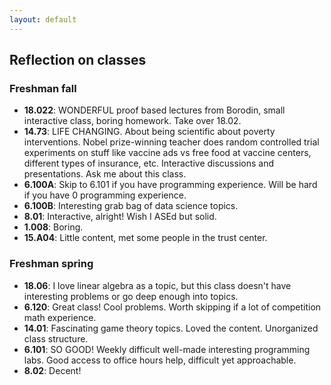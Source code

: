 ```yaml
---
layout: default
---
```


## Reflection on classes

### Freshman fall

- **18.022**: WONDERFUL proof based lectures from Borodin, small interactive class, boring homework. Take over 18.02.
- **14.73**: LIFE CHANGING. About being scientific about poverty interventions. Nobel prize-winning teacher does random controlled trial experiments on stuff like vaccine ads vs free food at vaccine centers, different types of insurance, etc. Interactive discussions and presentations. Ask me about this class.
- **6.100A**: Skip to 6.101 if you have programming experience. Will be hard if you have 0 programming experience.
- **6.100B**: Interesting grab bag of data science topics.
- **8.01**: Interactive, alright! Wish I ASEd but solid.
- **1.008**: Boring.
- **15.A04**: Little content, met some people in the trust center.

### Freshman spring

- **18.06**: I love linear algebra as a topic, but this class doesn't have interesting problems or go deep enough into topics.
- **6.120**: Great class! Cool problems. Worth skipping if a lot of competition math experience.
- **14.01**: Fascinating game theory topics. Loved the content. Unorganized class structure.
- **6.101**: SO GOOD! Weekly difficult well-made interesting programming labs. Good access to office hours help, difficult yet approachable.
- **8.02**: Decent!
